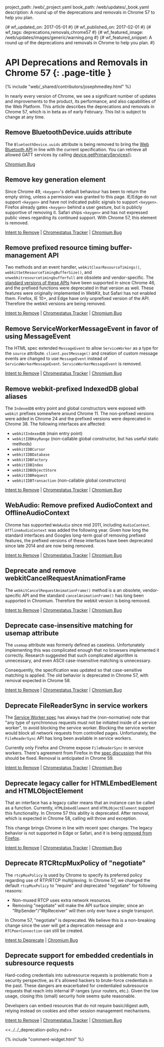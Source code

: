project_path: /web/_project.yaml
book_path: /web/updates/_book.yaml
description: A round up of the deprecations and removals in Chrome 57 to help you plan.

{# wf_updated_on: 2017-05-01 #}
{# wf_published_on: 2017-02-01 #}
{# wf_tags: deprecations,removals,chrome57 #}
{# wf_featured_image: /web/updates/images/generic/warning.png #}
{# wf_featured_snippet: A round up of the deprecations and removals in Chrome to help you plan. #}

# API Deprecations and Removals in Chrome 57 {: .page-title }

{% include "web/_shared/contributors/josephmedley.html" %}

In nearly every version of Chrome, we see a significant number of updates and
improvements to the product, its performance, and also capabilities of the Web
Platform. This article describes the deprecations and removals in Chrome 57,
which is in beta as of early February. This list is subject to change at any
time.


## Remove BluetoothDevice.uuids attribute

The `BluetoothDevice.uuids` attribute is being removed to bring the
[Web Bluetooth API](https://www.chromestatus.com/features/5264933985976320) in
line with the current specification. You can retrieve all allowed GATT services by calling
[device.getPrimaryServices()](https://webbluetoothcg.github.io/web-bluetooth/#dom-bluetoothremotegattserver-getprimaryservices).

[Chromium Bug](https://bugs.chromium.org/p/chromium/issues/detail?id=653317)


## Remove key generation element

Since Chrome 49, `<keygen>`'s default behaviour has been to return the empty
string, unless a permission was granted to this page. IE/Edge do not support
`<keygen>` and have not indicated public signals to support `<keygen>`.
Firefox already gates `<keygen>` behind a user gesture, but is publicly
supportive of removing it. Safari ships `<keygen>` and has not expressed
public views regarding its continued support. With Chrome 57, this element
is removed.

[Intent to Remove](https://groups.google.com/a/chromium.org/d/topic/blink-dev/pX5NbX0Xack/discussion) &#124;
[Chromestatus Tracker](https://www.chromestatus.com/feature/5716060992962560) &#124;
[Chromium Bug](https://bugs.chromium.org/p/chromium/issues/detail?id=568184)


## Remove prefixed resource timing buffer-management API

Two methods and an event handler, `webkitClearResourceTimings()`,
`webkitSetResourceTimingBufferSize()`, and `onwebkitresourcetimingbufferfull`
are obsolete and vendor-specific. The 
[standard versions of these APIs](https://www.chromestatus.com/feature/5710624386449408)
have been supported in since Chrome 46, and the prefixed functions were
deprecated in that version as well. These features were originally
implemented in WebKit, but Safari has not enabled them. Firefox, IE 10+, and
Edge have only unprefixed version of the API. Therefore the webkit versions
are being removed.

[Intent to Remove](https://groups.google.com/a/chromium.org/d/topic/blink-dev/Ou_Dwfp8Ons/discussion) &#124;
[Chromestatus Tracker](https://www.chromestatus.com/feature/5688905986736128) &#124;
[Chromium Bug](https://bugs.chromium.org/p/chromium/issues/detail?id=678547)


## Remove ServiceWorkerMessageEvent in favor of using MessageEvent

The HTML spec extended `MessageEvent` to allow `ServiceWorker` as a type for
the `source` attribute.  `client.postMessage()` and creation of custom message
events are changed to use `MessageEvent` instead of `ServiceWorkerMessageEvent`.
`ServiceWorkerMessageEvent` is removed.


[Intent to Remove](https://groups.google.com/a/chromium.org/d/topic/blink-dev/Xp9hmKyuOrI/discussion) &#124;
[Chromestatus Tracker](https://www.chromestatus.com/feature/5014379292524544) &#124;
[Chromium Bug](https://bugs.chromium.org/p/chromium/issues/detail?id=659074)


## Remove webkit-prefixed IndexedDB global aliases

The `IndexedDB` entry point and global constructors were exposed with `webkit` 
prefixes somewhere around Chrome 11. The non-prefixed versions were added in
Chrome 24 and the prefixed versions were deprecated in Chrome 38. The
following interfaces are affected:

* `webkitIndexedDB` (main entry point)
* `webkitIDBKeyRange` (non-callable global constructor, but has useful static methods)
* `webkitIDBCursor`
* `webkitIDBDatabase`
* `webkitIDBFactory`
* `webkitIDBIndex`
* `webkitIDBObjectStore`
* `webkitIDBRequest`
* `webkitIDBTransaction` (non-callable global constructors)

[Intent to Remove](https://groups.google.com/a/chromium.org/forum/#!msg/blink-dev/biC_Tz7UV5Y/X5752vTvAgAJ) &#124;
[Chromestatus Tracker](https://www.chromestatus.com/feature/5775330191081472) &#124;
[Chromium Bug](https://bugs.chromium.org/p/chromium/issues/detail?id=665243)


## WebAudio: Remove prefixed AudioContext and OfflineAudioContext

Chrome has supported `WebAudio` since mid 2011, including `AudioContext`.
`OfflineAudioContext` was added the following year. Given how long the
standard interfaces and Googles long-term goal of removing prefixed features,
the prefixed versions of these interfaces have been deprecated since late
2014 and are now being removed.

[Intent to Remove](https://groups.google.com/a/chromium.org/d/topic/blink-dev/of6S04dUf54/discussion) &#124;
[Chromestatus Tracker](https://www.chromestatus.com/feature/4571020824412160) &#124;
[Chromium Bug](https://bugs.chromium.org/p/chromium/issues/detail?id=665887)


## Deprecate and remove webkitCancelRequestAnimationFrame

The `webkitCancelRequestAnimationFrame()` method is a an obsolete,
vendor-specific API and the standard `cancelAnimationFrame()` has long
been supported in Chromium. Therefore the webkit version is being removed.

[Intent to Remove](https://groups.google.com/a/chromium.org/d/topic/blink-dev/RiDsdLsIdWc/discussion) &#124;
[Chromestatus Tracker](https://www.chromestatus.com/feature/5588435494502400) &#124;
[Chromium Bug](https://bugs.chromium.org/p/chromium/issues/detail?id=146849)


## Deprecate case-insensitive matching for usemap attribute

The `usemap` attribute was formerly defined as caseless. Unfortunately
implementing this was complicated enough that no browsers implemented it
correctly. Research suggested that such complicated algorithm is unnecessary,
and even ASCII case-insensitive matching is unnecessary. 

Consequently, the specification was updated so that case-sensitive matching is
applied. The old behavior is deprecated in Chrome 57, with removal expected in
Chrome 58.

[Intent to Remove](https://groups.google.com/a/chromium.org/d/topic/blink-dev/8pHdFzN0YQc/discussion) &#124;
[Chromestatus Tracker](https://www.chromestatus.com/feature/5760965337415680) &#124;
[Chromium Bug](https://bugs.chromium.org/p/chromium/issues/detail?id=659464)


## Deprecate FileReaderSync in service workers

The [Service Worker spec](https://www.w3.org/TR/service-workers/)
has always had the (non-normative) note that "any
type of synchronous requests must not be initiated inside of a service
worker", to avoid blocking the service worker. Blocking the service worker
would block all network requests from controlled pages. Unfortunately, the
`FileReaderSync` API has long been available in service workers. 

Currently only Firefox and Chrome expose `FileReaderSync` in service workers.
There's agreement from Firefox in the [spec discussion](https://github.com/w3c/ServiceWorker/issues/735)
that this should be fixed. Removal is anticipated in Chrome 59.

[Intent to Remove](https://groups.google.com/a/chromium.org/d/topic/blink-dev/cjWtqRD6iw8/discussion) &#124;
[Chromestatus Tracker](https://www.chromestatus.com/feature/5739144722513920) &#124;
[Chromium Bug](https://bugs.chromium.org/p/chromium/issues/detail?id=688586)


## Deprecate legacy caller for HTMLEmbedElement and HTMLObjectElement

That an interface has a legacy caller means that an instance can be called as a
function. Currently, `HTMLEmbedElement` and `HTMLObjectElement` support this
functionality. In Chrome 57 this ability is deprecated. After removal, which is
expected in Chrome 58, calling will throw and exception.

This change brings Chrome in line with recent spec changes. The legacy behavior
is not supported in Edge or Safari, and it is being
[removed from Firefox](https://bugzilla.mozilla.org/show_bug.cgi?id=909656).

[Intent to Remove](https://groups.google.com/a/chromium.org/d/topic/blink-dev/AiDZ7ru9mGg/discussion) &#124;
[Chromestatus Tracker](https://www.chromestatus.com/feature/5715026367217664) &#124;
[Chromium Bug](https://bugs.chromium.org/p/chromium/issues/detail?id=663662)



## Deprecate RTCRtcpMuxPolicy of "negotiate"

The `rtcpMuxPolicy` is used by Chrome to specify its preferred policy regarding
use of RTP/RTCP multiplexing. In Chrome 57, we changed the default
`rtcpMuxPolicy` to "require" and deprecated "negotiate" for following reasons:

* Non-muxed RTCP uses extra network resources.
* Removing "negotiate" will make the API surface simpler, since an 
  "RtpSender"/"RtpReceiver" will then only ever have a single transport.

In Chrome 57, "negotiate" is deprecated. We believe this is a non-breaking change
since the user will get a deprecation message and `RTCPeerConnection` can still
be created.

[Intent to Deprecate](https://groups.google.com/a/chromium.org/d/topic/blink-dev/OP2SGSWF5lo/discussion) &#124;
[Chromium Bug](https://bugs.chromium.org/p/chromium/issues/detail?id=685727)


## Deprecate support for embedded credentials in subresource requests

Hard-coding credentials into subresource requests is problematic from a
security perspective, as it's allowed hackers to brute-force credentials in
the past. These dangers are exacerbated for credentialed subresource requests
that reach into internal IP ranges (your routers, etc.). Given the low usage,
closing this (small) security hole seems quite reasonable.

Developers can embed resources that do not require basic/digest auth, relying
instead on cookies and other session management mechanisms.

[Intent to Remove](https://groups.google.com/a/chromium.org/d/topic/blink-dev/lx-U_JR2BF0/discussion) &#124;
[Chromestatus Tracker](https://www.chromestatus.com/feature/5669008342777856) &#124;
[Chromium Bug](https://bugs.chromium.org/p/chromium/issues/detail?id=435547)


<<../../_deprecation-policy.md>>

{% include "comment-widget.html" %}
